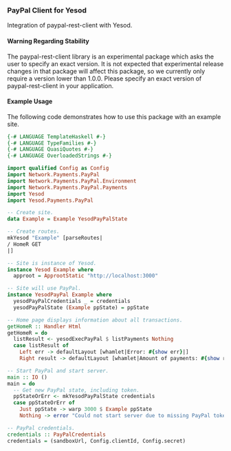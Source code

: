 ### PayPal Client for Yesod ###

Integration of paypal-rest-client with Yesod.

#### Warning Regarding Stability

The paypal-rest-client library is an experimental package which asks the user to
specify an exact version. It is not expected that experimental release changes
in that package will affect this package, so we currently only require a version
lower than 1.0.0. Please specify an exact version of paypal-rest-client in your
application.

#### Example Usage

The following code demonstrates how to use this package with an example site.

```haskell
{-# LANGUAGE TemplateHaskell #-}
{-# LANGUAGE TypeFamilies #-}
{-# LANGUAGE QuasiQuotes #-}
{-# LANGUAGE OverloadedStrings #-}

import qualified Config as Config
import Network.Payments.PayPal
import Network.Payments.PayPal.Environment
import Network.Payments.PayPal.Payments
import Yesod
import Yesod.Payments.PayPal

-- Create site.
data Example = Example YesodPayPalState

-- Create routes.
mkYesod "Example" [parseRoutes|
/ HomeR GET
|]

-- Site is instance of Yesod.
instance Yesod Example where
  approot = ApprootStatic "http://localhost:3000"

-- Site will use PayPal.
instance YesodPayPal Example where
  yesodPayPalCredentials _ = credentials
  yesodPayPalState (Example ppState) = ppState

-- Home page displays information about all transactions.
getHomeR :: Handler Html
getHomeR = do
  listResult <- yesodExecPayPal $ listPayments Nothing
  case listResult of
    Left err -> defaultLayout [whamlet|Error: #{show err}|]
    Right result -> defaultLayout [whamlet|Amount of payments: #{show result}|]

-- Start PayPal and start server.
main :: IO ()
main = do
  -- Get new PayPal state, including token.
  ppStateOrErr <- mkYesodPayPalState credentials
  case ppStateOrErr of
    Just ppState -> warp 3000 $ Example ppState
    Nothing -> error "Could not start server due to missing PayPal token."

-- PayPal credentials.
credentials :: PayPalCredentials
credentials = (sandboxUrl, Config.clientId, Config.secret)
```
